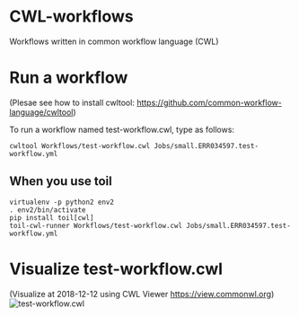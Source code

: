 # CWL-workflows
Workflows written in common workflow language (CWL)


# Run a workflow
(Plesae see how to install cwltool: https://github.com/common-workflow-language/cwltool)

To run a workflow named test-workflow.cwl, type as follows:

```
cwltool Workflows/test-workflow.cwl Jobs/small.ERR034597.test-workflow.yml
```

## When you use toil

```
virtualenv -p python2 env2
. env2/bin/activate
pip install toil[cwl]
toil-cwl-runner Workflows/test-workflow.cwl Jobs/small.ERR034597.test-workflow.yml
```

# Visualize test-workflow.cwl
(Visualize at 2018-12-12 using CWL Viewer https://view.commonwl.org)
![test-workflow.cwl](https://github.com/hacchy1983/CWL-workflows/blob/images/graph.png "test-workflow.cwl")
